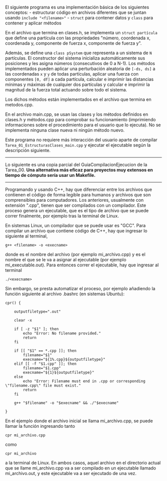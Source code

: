 El siguiente programa es una implementación básica de los siguientes conceptos:
    - estructurar código en archivos diferentes que se juntan usando `include "<filename>"`
    - `struct` para contener datos y `class` para contener y aplicar métodos

En el archivo que termina en clases.h, se implementa un `struct partícula` que define una partícula con las propriedades "número, coordenada x, coordenada y, componente de fuerza x, componente de fuerza y".

Además, se define una `class pSystem` que representa a un sistema de `N` partículas. El constructor del sistema inicializa automáticamente sus posiciones y les asigna números (consecutivos de 0 a N-1). Los métodos implementados pueden aplicar una perturbación aleatoria de `[-ds, ds]` a las coordenadas `x` y `y` de todas partículas, aplicar una fuerza con componentes `[0, df]` a cada partícula, calcular e imprimir las distancias mínimas y máximas de cualquier dos partículas y calcular e imprimir la magnitud de la fuerza total actuando sobre todo el sistema.

Los dichos métodos están implementados en el archivo que termina en metodos.cpp.

En el archivo main.cpp, se usan las clases y los métodos definidos en clases.h y métodos.cpp para comprobar su funcionamiento (imprimiendo informaciones sobre el procedimiento para el usuario que lo ejecuta). No se implementa ninguna clase nueva ni ningún método nuevo.

Este programa no requiere más interacción del usuario aparte de compilar `Tarea_01_EstructurasClases_main.cpp` y ejecutar el ejecutable según la descripción siguiente.

---

Lo siguiente es una copia parcial del GuiaCompilacionEjecucion de la Tarea_00. **Una alternativa más eficaz para proyectos muy extensos en tiempo de cómputo sería usar un Makefile.**

---

Programando y usando C++, hay que diferenciar entre los archivos que contienen el código de forma legible para humanos y archivos que son comprensibles para computadores.
Los anteriores, usualmente con extensión ".cpp", tienen que ser compilados con un compilador. Este proceso genera un ejecutable, que es el tipo de archivo que se puede correr finalmente, por ejemplo tras la terminal de Linux.

En sistemas Linux, un compilador que se puede usar es "GCC". Para compilar un archivo que contiene código de C++, hay que ingresar lo siguiente al terminal,

    g++ <filename> -o <execname>

donde <filename> es el nombre del archivo (por ejemplo mi_archivo.cpp) y <execname> es el nombre el que se le va a asignar al ejecutable (por ejemplo mi_executable.out).
Para entonces correr el ejecutable, hay que ingresar al terminal

    ./<execname>

Sin embargo, se presta automatizar el proceso, por ejemplo añadiendo la función siguiente al archivo .bashrc (en sistemas Ubuntu):

    cpr() {

        outputfiletype=".out"

        clear -x

        if [ -z "$1" ]; then
            echo "Error: No filename provided."
            return
        fi

        if [[ "$1" == *.cpp ]]; then
            filename="$1"
            execname="${1%.cpp}${outputfiletype}"
        elif [[ -f "$1.cpp" ]]; then
            filename="$1.cpp"
            execname="${1}${outputfiletype}"
        else
            echo "Error: Filename must end in .cpp or corresponding \"filename.cpp\" file must exist."
            return
        fi

        g++ "$filename" -o "$execname" && ./"$execname"

    }

En el ejemplo donde el archivo inicial se llama mi_archivo.cpp, se puede llamar la función ingresando tanto

    cpr mi_archivo.cpp

como

    cpr mi_archivo

a la terminal de Linux. En ambos casos, aquel archivo en el directorio actual que se llame mi_archivo.cpp va a ser compilado en un ejecutable llamado mi_archivo.out, y este ejecutable va a ser ejecutado de una vez.